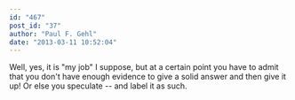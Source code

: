 ```yaml
---
id: "467"
post_id: "37"
author: "Paul F. Gehl"
date: "2013-03-11 10:52:04"
---
```

Well, yes, it is "my job" I suppose, but at a certain point you have to admit that you don't have enough evidence to give a solid answer and then give it up! Or else you speculate -- and label it as such.
